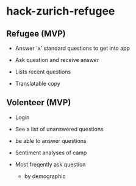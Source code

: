 # hack-zurich-refugee

## Refugee (MVP)
- Answer 'x' standard questions to get into app
- Ask question and receive answer
- Lists recent questions

- Translatable copy

## Volenteer (MVP)
- Login
- See a list of unanswered questions
- be able to answer questions

- Sentiment analyses of camp
- Most freqently ask question 
	- by demographic
	
